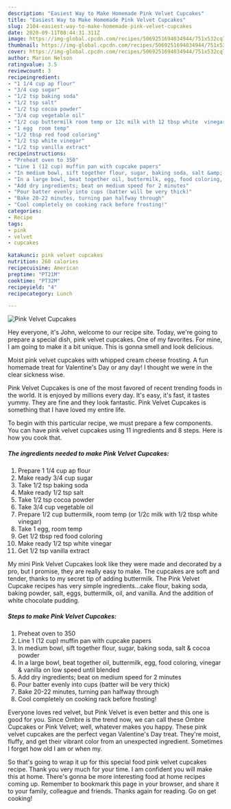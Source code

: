 ```yaml
---
description: "Easiest Way to Make Homemade Pink Velvet Cupcakes"
title: "Easiest Way to Make Homemade Pink Velvet Cupcakes"
slug: 2104-easiest-way-to-make-homemade-pink-velvet-cupcakes
date: 2020-09-11T08:44:31.311Z
image: https://img-global.cpcdn.com/recipes/5069251694034944/751x532cq70/pink-velvet-cupcakes-recipe-main-photo.jpg
thumbnail: https://img-global.cpcdn.com/recipes/5069251694034944/751x532cq70/pink-velvet-cupcakes-recipe-main-photo.jpg
cover: https://img-global.cpcdn.com/recipes/5069251694034944/751x532cq70/pink-velvet-cupcakes-recipe-main-photo.jpg
author: Marion Nelson
ratingvalue: 3.5
reviewcount: 3
recipeingredient:
- "1 1/4 cup ap flour"
- "3/4 cup sugar"
- "1/2 tsp baking soda"
- "1/2 tsp salt"
- "1/2 tsp cocoa powder"
- "3/4 cup vegetable oil"
- "1/2 cup buttermilk room temp or 12c milk with 12 tbsp white  vinegar"
- "1 egg  room temp"
- "1/2 tbsp red food coloring"
- "1/2 tsp white vinegar"
- "1/2 tsp vanilla extract"
recipeinstructions:
- "Preheat oven to 350"
- "Line 1 (12 cup) muffin pan with cupcake papers"
- "In medium bowl, sift together flour, sugar, baking soda, salt &amp; cocoa powder"
- "In a large bowl, beat together oil, buttermilk, egg, food coloring, vinegar &amp; vanilla on low speed until blended"
- "Add dry ingredients; beat on medium speed for 2 minutes"
- "Pour batter evenly into cups (batter will be very thick)"
- "Bake 20-22 minutes, turning pan halfway through"
- "Cool completely on cooking rack before frosting!"
categories:
- Recipe
tags:
- pink
- velvet
- cupcakes

katakunci: pink velvet cupcakes 
nutrition: 260 calories
recipecuisine: American
preptime: "PT21M"
cooktime: "PT32M"
recipeyield: "4"
recipecategory: Lunch

---
```



![Pink Velvet Cupcakes](https://img-global.cpcdn.com/recipes/5069251694034944/751x532cq70/pink-velvet-cupcakes-recipe-main-photo.jpg)

Hey everyone, it's John, welcome to our recipe site. Today, we're going to prepare a special dish, pink velvet cupcakes. One of my favorites. For mine, I am going to make it a bit unique. This is gonna smell and look delicious.

Moist pink velvet cupcakes with whipped cream cheese frosting. A fun homemade treat for Valentine&#39;s Day or any day! I thought we were in the clear sickness wise.

Pink Velvet Cupcakes is one of the most favored of recent trending foods in the world. It is enjoyed by millions every day. It's easy, it's fast, it tastes yummy. They are fine and they look fantastic. Pink Velvet Cupcakes is something that I have loved my entire life.


To begin with this particular recipe, we must prepare a few components. You can have pink velvet cupcakes using 11 ingredients and 8 steps. Here is how you cook that.

<!--inarticleads1-->

##### The ingredients needed to make Pink Velvet Cupcakes:

1. Prepare 1 1/4 cup ap flour
1. Make ready 3/4 cup sugar
1. Take 1/2 tsp baking soda
1. Make ready 1/2 tsp salt
1. Take 1/2 tsp cocoa powder
1. Take 3/4 cup vegetable oil
1. Prepare 1/2 cup buttermilk, room temp (or 1/2c milk with 1/2 tbsp white  vinegar)
1. Take 1 egg,  room temp
1. Get 1/2 tbsp red food coloring
1. Make ready 1/2 tsp white vinegar
1. Get 1/2 tsp vanilla extract


My mini Pink Velvet Cupcakes look like they were made and decorated by a pro, but I promise, they are really easy to make. The cupcakes are soft and tender, thanks to my secret tip of adding buttermilk. The Pink Velvet Cupcake recipes has very simple ingredients…cake flour, baking soda, baking powder, salt, eggs, buttermilk, oil, and vanilla. And the addition of white chocolate pudding. 

<!--inarticleads2-->

##### Steps to make Pink Velvet Cupcakes:

1. Preheat oven to 350
1. Line 1 (12 cup) muffin pan with cupcake papers
1. In medium bowl, sift together flour, sugar, baking soda, salt &amp; cocoa powder
1. In a large bowl, beat together oil, buttermilk, egg, food coloring, vinegar &amp; vanilla on low speed until blended
1. Add dry ingredients; beat on medium speed for 2 minutes
1. Pour batter evenly into cups (batter will be very thick)
1. Bake 20-22 minutes, turning pan halfway through
1. Cool completely on cooking rack before frosting!


Everyone loves red velvet, but Pink Velvet is even better and this one is good for you. Since Ombre is the trend now, we can call these Ombre Cupcakes or Pink Velvet; well, whatever makes you happy. These pink velvet cupcakes are the perfect vegan Valentine&#39;s Day treat. They&#39;re moist, fluffy, and get their vibrant color from an unexpected ingredient. Sometimes I forget how old I am or when my. 

So that's going to wrap it up for this special food pink velvet cupcakes recipe. Thank you very much for your time. I am confident you will make this at home. There's gonna be more interesting food at home recipes coming up. Remember to bookmark this page in your browser, and share it to your family, colleague and friends. Thanks again for reading. Go on get cooking!
